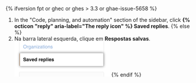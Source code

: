 {% ifversion fpt or ghec or ghes > 3.3 or ghae-issue-5658 %}
1. In the "Code, planning, and automation" section of the sidebar, click **{% octicon "reply" aria-label="The reply icon" %} Saved replies**.
{% else %}
1. Na barra lateral esquerda, clique em **Respostas salvas**. ![Aba de respostas salvas](/assets/images/help/settings/saved-replies-tab.png)
{% endif %}
